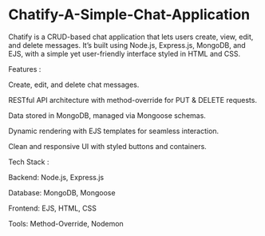 # Chatify-A-Simple-Chat-Application
Chatify is a CRUD-based chat application that lets users create, view, edit, and delete messages. It’s built using Node.js, Express.js, MongoDB, and EJS, with a simple yet user-friendly interface styled in HTML and CSS.


Features :

Create, edit, and delete chat messages.

RESTful API architecture with method-override for PUT & DELETE requests.

Data stored in MongoDB, managed via Mongoose schemas.

Dynamic rendering with EJS templates for seamless interaction.

Clean and responsive UI with styled buttons and containers.

 Tech Stack :

Backend: Node.js, Express.js

Database: MongoDB, Mongoose

Frontend: EJS, HTML, CSS

Tools: Method-Override, Nodemon
